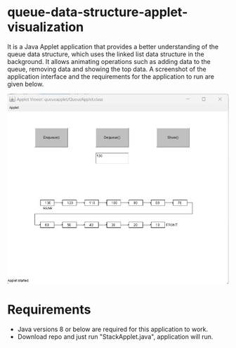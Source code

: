 # queue-data-structure-applet-visualization
It is a Java Applet application that provides a better understanding of the queue data structure, which uses the linked list data structure in the background. It allows animating operations such as adding data to the queue, removing data and showing the top data. A screenshot of the application interface and the requirements for the application to run are given below.

![alt](https://github.com/MuhammedGzel/queue-data-structure-applet-visualization/blob/main/app_screenshot.png)

# Requirements
- Java versions 8 or below are required for this application to work.
- Download repo and just run "StackApplet.java", application will run. 
